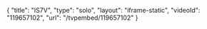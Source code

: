 {
    "title": "IS7V",
    "type": "solo",
    "layout": "iframe-static",
    "videoId": "119657102",
    "url": "\/tvpembed\/119657102"
}